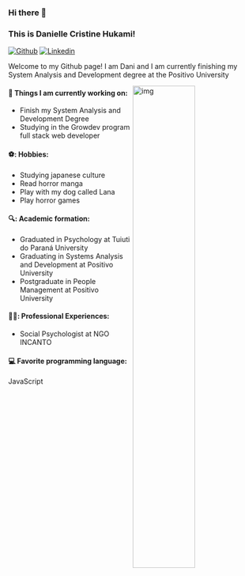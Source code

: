 ### Hi there 👋 
### This is Danielle Cristine Hukami!

[![Github](https://img.shields.io/badge/-Github-000?style=flat&logo=Github&logoColor=white)](https://github.com/DanielleHukami)
[![Linkedin](https://img.shields.io/badge/-LinkedIn-blue?style=flat&logo=Linkedin&logoColor=white)](https://www.linkedin.com/in/daniellehukami/)

Welcome to my Github page! I am Dani and I am currently finishing my System Analysis and Development degree at the Positivo University  

<img align="right" alt="img" src="https://media4.giphy.com/media/137EaR4vAOCn1S/giphy.gif?cid=ecf05e475nkraheaznaa4u47hc0i9fngapmfinytqcbjadlu&rid=giphy.gif&ct=g" width="50%" height="auto" />


#### 🌱 Things I am currently working on: 
- Finish my System Analysis and Development Degree   
- Studying in the Growdev program full stack web developer


#### ⚽: Hobbies:
- Studying japanese culture
- Read horror manga 
- Play with my dog called Lana
- Play horror games

#### 🔍: Academic formation:
- Graduated in Psychology at Tuiuti do Paraná University 
- Graduating in Systems Analysis and Development at Positivo University  
- Postgraduate in People Management at Positivo University

#### 🧑‍💼: Professional Experiences:
- Social Psychologist at NGO INCANTO

#### :computer: Favorite programming language: 
JavaScript


